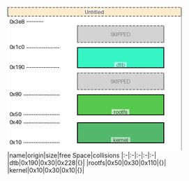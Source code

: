 ![memory map diagram](test_generate_doc_example_normal_cropped.png)
|name|origin|size|free Space|collisions
|:-|:-|:-|:-|:-|
|<span style='color:(113, 1, 79, 98)'>dtb</span>|0x190|0x30|0x228|{}|
|<span style='color:(205, 30, 164, 219)'>rootfs</span>|0x50|0x30|0x110|{}|
|<span style='color:(36, 164, 4, 70)'>kernel</span>|0x10|0x30|0x10|{}|
